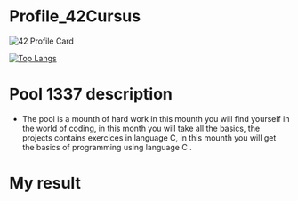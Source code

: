 # Profile_42Cursus
![42 Profile Card](https://1337-readme.vercel.app/api/profile?cursus=42cursus&email=hide&login=ahammout)

[![Top Langs](https://github-readme-stats.vercel.app/api/top-langs/?username=AissamTan&layout=compact)](https://github.com/anuraghazra/github-readme-stats)

# Pool 1337 description

- The pool is a mounth of hard work in this mounth you will find yourself in the world of coding, in this month you will take all the basics, the projects contains exercices in language C, in this mounth you will get the basics of programming using language C .

# My result 


